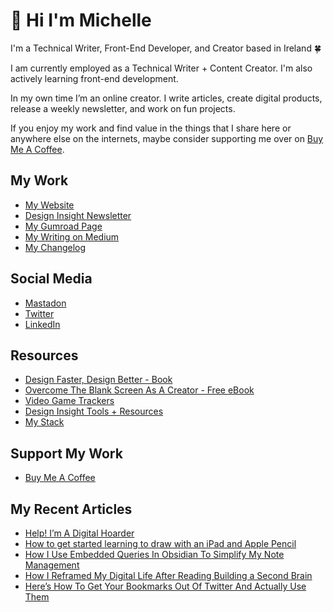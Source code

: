 # 👋 Hi I'm Michelle

<!-- <div id="badges">
  <a href="https://twitter.com/heymichellemac">
    <img src="https://img.shields.io/badge/Twitter-blue?style=for-the-badge&logo=twitter&logoColor=white" alt="Twitter Badge"/>
  </a>
  <a href="https://heymichellemac.medium.com/membership">
    <img src="https://img.shields.io/badge/Medium-blue?style=for-the-badge&logo=medium&logoColor=white" alt="Medium Badge"/>
  </a>
  <a href="https://www.linkedin.com/company/heymichellemac/">
    <img src="https://img.shields.io/badge/LinkedIn-blue?style=for-the-badge&logo=linkedin&logoColor=white" alt="LinkedIn Badge"/>
  </a>
  <a href="https://www.buymeacoffee.com/heymichellemac">
    <img src="https://img.shields.io/badge/Buymeacoffee-blue?style=for-the-badge&logo=buymeacoffee&logoColor=white" alt="Buy Me A Coffee Badge"/>
  </a>

</div> -->

I'm a Technical Writer, Front-End Developer, and Creator based in Ireland 🍀

I am currently employed as a Technical Writer + Content Creator. I'm also actively learning front-end development.

In my own time I’m an online creator. I write articles, create digital products, release a weekly newsletter, and work on fun projects.

If you enjoy my work and find value in the things that I share here or anywhere else on the internets, maybe consider supporting me over on [Buy Me A Coffee](https://www.buymeacoffee.com/heymichellemac).

## My Work
- [My Website](https://heymichellemac.com/)
- [Design Insight Newsletter](https://designinsight.substack.com/)
- [My Gumroad Page](https://gumroad.com/heymichellemac)
- [My Writing on Medium](https://heymichellemac.medium.com/membership)
- [My Changelog](https://changelog.heymichellemac.com/)

## Social Media
- [Mastadon](https://pkm.social/@heymichellemac)
- [Twitter](https://twitter.com/heymichellemac)
- [LinkedIn](https://www.linkedin.com/company/heymichellemac/)

## Resources
- [Design Faster, Design Better - Book](https://designfaster.netlify.app/)
- [Overcome The Blank Screen As A Creator - Free eBook](https://gum.co/blank-screen)
- [Video Game Trackers](https://heymichellemac.com/video-game-trackers)
- [Design Insight Tools + Resources](https://heymichellemac.com/design-insight-tools)
- [My Stack](https://www.heymichellemac.com/stack)

## Support My Work
- [Buy Me A Coffee](https://www.buymeacoffee.com/heymichellemac)


## My Recent Articles

<!-- BLOG-POST-LIST:START -->
- [Help! I’m A Digital Hoarder](https://heymichellemac.com/digital-hoarder)
- [How to get started learning to draw with an iPad and Apple Pencil](https://heymichellemac.com/drawing-digitally-ipad-pencil)
- [How I Use Embedded Queries In Obsidian To Simplify My Note Management](https://heymichellemac.com/embedded-queries-obsidian)
- [How I Reframed My Digital Life After Reading Building a Second Brain](https://heymichellemac.com/digital-life-building-second-brain)
- [Here’s How To Get Your Bookmarks Out Of Twitter And Actually Use Them](https://heymichellemac.com/twitter-bookmarks)
<!-- BLOG-POST-LIST:END -->

